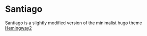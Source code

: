 # Santiago

Santiago is a slightly modified version of the minimalist hugo theme [Hemingway2](https://github.com/beli3ver/hemingway2)

